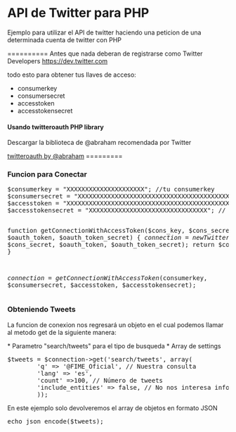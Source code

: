 API de Twitter para PHP
==========

Ejemplo para utilizar el API de twitter haciendo una peticion de una determinada cuenta de twitter con PHP 

==========
Antes que nada deberan de registrarse como Twitter Developers 
https://dev.twitter.com

todo esto para obtener tus llaves de acceso:
* consumerkey
* consumersecret
* accesstoken
* accesstokensecret


<h4>Usando twitteroauth PHP library</h4>

<p>Descargar la biblioteca de  @abraham recomendada por Twitter</p>
<a href="https://dev.twitter.com/overview/api/twitter-libraries">twitteroauth by @abraham</a>
=========
<h3>Funcion para Conectar</h3>
<pre>
$consumerkey = "XXXXXXXXXXXXXXXXXXXXX"; //tu consumerkey
$consumersecret = "XXXXXXXXXXXXXXXXXXXXXXXXXXXXXXXXXXXXXXXXX"; //tu consumersecretkey
$accesstoken = "XXXXXXXXXXXXXXXXXXXXXXXXXXXXXXXXXXXXXXXXXXXXXX"; // tu access token
$accesstokensecret = "XXXXXXXXXXXXXXXXXXXXXXXXXXXXXXXX"; // tu access token secret


function getConnectionWithAccessToken($cons_key, $cons_secret, $oauth_token, $oauth_token_secret) {
  $connection = new TwitterOAuth($cons_key, $cons_secret, $oauth_token, $oauth_token_secret);
  return $connection;
}
  
$connection = getConnectionWithAccessToken($consumerkey, $consumersecret, $accesstoken, $accesstokensecret);
</pre>


<h3>Obteniendo Tweets</h3>

<p>La funcion de conexion nos regresará un objeto en el cual podemos llamar al metodo get de la siguiente manera:</p>
* Parametro "search/tweets" para el tipo de busqueda
* Array de settings 

<pre>
$tweets = $connection->get('search/tweets', array(
		'q' => '@FIME_Oficial', // Nuestra consulta
		'lang' => 'es', 
		'count' =>100, // Número de tweets
		'include_entities' => false, // No nos interesa información adicional
		));
</pre>

<p>En este ejemplo solo devolveremos el array de objetos en formato JSON</p>
<pre>
echo json_encode($tweets);
</pre>
